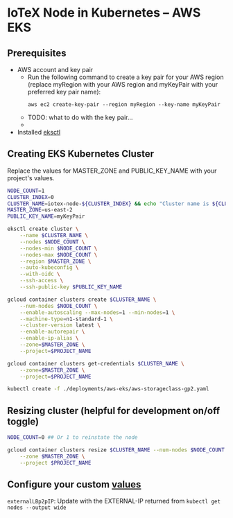 # IoTeX Node in Kubernetes – AWS EKS

## Prerequisites

- AWS account and key pair
  - Run the following command to create a key pair for your AWS region (replace myRegion with your AWS region and    myKeyPair with your preferred key pair name):
    ```
    aws ec2 create-key-pair --region myRegion --key-name myKeyPair
    ```
  - TODO: what to do with the key pair...
  - 
- Installed [eksctl](https://docs.aws.amazon.com/eks/latest/userguide/eksctl.html)

## Creating EKS Kubernetes Cluster

Replace the values for MASTER_ZONE and PUBLIC_KEY_NAME with your project's values.

```bash
NODE_COUNT=1
CLUSTER_INDEX=0
CLUSTER_NAME=iotex-node-${CLUSTER_INDEX} && echo "Cluster name is ${CLUSTER_NAME}"
MASTER_ZONE=us-east-2
PUBLIC_KEY_NAME=myKeyPair

eksctl create cluster \
    --name $CLUSTER_NAME \
    --nodes $NODE_COUNT \
    --nodes-min $NODE_COUNT \
    --nodes-max $NODE_COUNT \
    --region $MASTER_ZONE \
    --auto-kubeconfig \
    --with-oidc \
    --ssh-access \
    --ssh-public-key $PUBLIC_KEY_NAME

gcloud container clusters create $CLUSTER_NAME \
    --num-nodes $NODE_COUNT \
    --enable-autoscaling --max-nodes=1 --min-nodes=1 \
    --machine-type=n1-standard-1 \
    --cluster-version latest \
    --enable-autorepair \
    --enable-ip-alias \
    --zone=$MASTER_ZONE \
    --project=$PROJECT_NAME

gcloud container clusters get-credentials $CLUSTER_NAME \
    --zone=$MASTER_ZONE \
    --project=$PROJECT_NAME

kubectl create -f ./deployments/aws-eks/aws-storageclass-gp2.yaml 
```

## Resizing cluster (helpful for development on/off toggle)

```bash
NODE_COUNT=0 ## Or 1 to reinstate the node

gcloud container clusters resize $CLUSTER_NAME --num-nodes $NODE_COUNT \
    --zone $MASTER_ZONE \
    --project $PROJECT_NAME
```

## Configure your custom [values](./values.yaml)

`externalLBp2pIP`: Update with the EXTERNAL-IP returned from `kubectl get nodes --output wide`